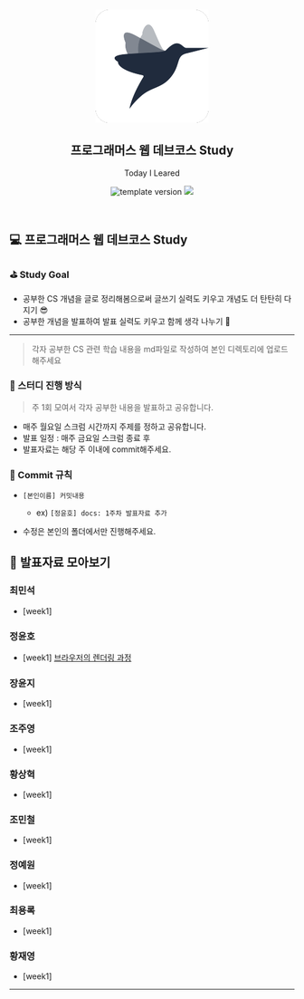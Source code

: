 <br/>
<p align="middle" >
  <img width="200px;" src="./src/images/prgms-logo.png"/>
</p>
<h2 align="middle">프로그래머스 웹 데브코스 Study</h2>
<p align="middle">Today I Leared</p>
<p align="middle">
  <img src="https://img.shields.io/badge/version-1.0.0-blue?style=flat-square" alt="template version"/>
  <img src="https://img.shields.io/badge/language-md-md.svg?style=flat-square"/>
</p>

<br/>

## 💻 프로그래머스 웹 데브코스 Study

### ⛳️ Study Goal

- 공부한 CS 개념을 글로 정리해봄으로써 글쓰기 실력도 키우고 개념도 더 탄탄히 다지기 😎
- 공부한 개념을 발표하여 발표 실력도 키우고 함께 생각 나누기 💬

------

> 각자 공부한 CS 관련 학습 내용을 md파일로 작성하여 본인 디렉토리에 업로드해주세요



### 🚀 스터디 진행 방식

> 주 1회  모여서 각자 공부한 내용을 발표하고 공유합니다.

- 매주 월요일 스크럼 시간까지 주제를 정하고 공유합니다.
- 발표 일정 : 매주 금요일 스크럼 종료 후 
- 발표자료는 해당 주 이내에 commit해주세요.



### 📌 Commit 규칙

- `[본인이름] 커밋내용` 
  - ex) `[정윤호] docs: 1주차 발표자료 추가`

- 수정은 본인의 폴더에서만 진행해주세요.



## 📘 발표자료 모아보기

### 최민석

- [week1]



### 정윤호

- [week1] [브라우저의 렌더링 과정](./[1기-B]정윤호/[week1]browserRenderingPath.md)



### 장윤지

- [week1]



### 조주영

- [week1]



### 황상혁

- [week1]



### 조민철

- [week1]



### 정예원

- [week1]



### 최용록

- [week1]



### 황재영

- [week1]



---


